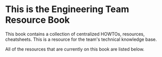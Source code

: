 # This is the Engineering Team Resource Book

This book contains a collection of centralized HOWTOs, resources, cheatsheets. This is a resource for the team's technical knowledge base.

All of the resources that are currently on this book are listed below.

```{tableofcontents}
```
